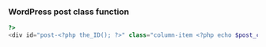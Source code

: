 ### WordPress post class function

```php
?>
<div id="post-<?php the_ID(); ?>" class="column-item <?php echo $post_class . ' ' . $postCategorySlug; ?>-post">

```